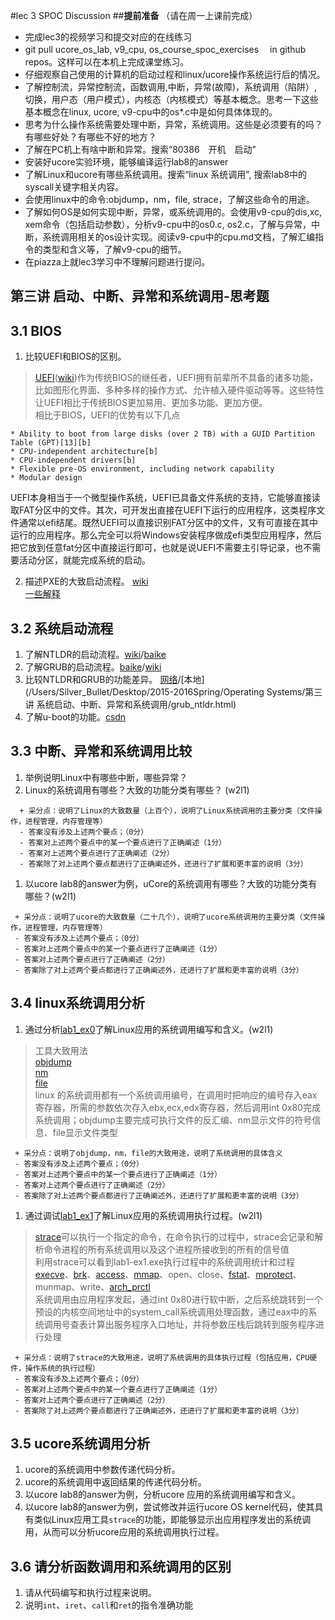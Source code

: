 #lec 3 SPOC Discussion
##**提前准备**
（请在周一上课前完成）

 - 完成lec3的视频学习和提交对应的在线练习
 - git pull ucore_os_lab, v9_cpu, os_course_spoc_exercises  　in github repos。这样可以在本机上完成课堂练习。
 - 仔细观察自己使用的计算机的启动过程和linux/ucore操作系统运行后的情况。
 - 了解控制流，异常控制流，函数调用,中断，异常(故障)，系统调用（陷阱）,切换，用户态（用户模式），内核态（内核模式）等基本概念。思考一下这些基本概念在linux, ucore, v9-cpu中的os*.c中是如何具体体现的。
 - 思考为什么操作系统需要处理中断，异常，系统调用。这些是必须要有的吗？有哪些好处？有哪些不好的地方？
 - 了解在PC机上有啥中断和异常。搜索“80386　开机　启动”
 - 安装好ucore实验环境，能够编译运行lab8的answer
 - 了解Linux和ucore有哪些系统调用。搜索“linux 系统调用", 搜索lab8中的syscall关键字相关内容。
 - 会使用linux中的命令:objdump，nm，file, strace，了解这些命令的用途。
 - 了解如何OS是如何实现中断，异常，或系统调用的。会使用v9-cpu的dis,xc, xem命令（包括启动参数），分析v9-cpu中的os0.c, os2.c，了解与异常，中断，系统调用相关的os设计实现。阅读v9-cpu中的cpu.md文档，了解汇编指令的类型和含义等，了解v9-cpu的细节。
 - 在piazza上就lec3学习中不理解问题进行提问。
 
## 第三讲 启动、中断、异常和系统调用-思考题

## 3.1 BIOS
 1. 比较UEFI和BIOS的区别。
 >[UEFI](http://www.ihacksoft.com/uefi.html)([wiki](https://en.wikipedia.org/wiki/Unified_Extensible_Firmware_Interface))作为传统BIOS的继任者，UEFI拥有前辈所不具备的诸多功能，比如图形化界面、多种多样的操作方式、允许植入硬件驱动等等。这些特性让UEFI相比于传统BIOS更加易用、更加多功能、更加方便。<br>
相比于BIOS，UEFI的优势有以下几点<br>

```
* Ability to boot from large disks (over 2 TB) with a GUID Partition Table (GPT)[13][b]
* CPU-independent architecture[b]
* CPU-independent drivers[b]
* Flexible pre-OS environment, including network capability
* Modular design
```
UEFI本身相当于一个微型操作系统，UEFI已具备文件系统的支持，它能够直接读取FAT分区中的文件。其次，可开发出直接在UEFI下运行的应用程序，这类程序文件通常以efi结尾。既然UEFI可以直接识别FAT分区中的文件，又有可直接在其中运行的应用程序。那么完全可以将Windows安装程序做成efi类型应用程序，然后把它放到任意fat分区中直接运行即可，也就是说UEFI不需要主引导记录，也不需要活动分区，就能完成系统的启动。

 2. 描述PXE的大致启动流程。
 [wiki](https://en.wikipedia.org/wiki/Preboot_Execution_Environment)<br>
 [一些解释](http://searchnetworking.techtarget.com/definition/Preboot-Execution-Environment)
 
## 3.2 系统启动流程
 1. 了解NTLDR的启动流程。[wiki](https://en.wikipedia.org/wiki/NTLDR)/[baike](http://baike.baidu.com/link?url=q1YAdPvA3EYyUUXsJFkXNnnI4zKxjvouDb5jScqaYbENKoJoE7cQAKOlAMnjQ5nsemP2-ufEygkn26FdruP5oK)
 1. 了解GRUB的启动流程。[baike](http://baike.baidu.com/link?url=1Ppn1pBFldWVUk1k4qkD6uHpHob6aK6cVMi3fS_ZmNMI7zCbndv_yNdekdQ-2t8IIQfctznJ25hc3LWHDLkTYa)/[wiki](https://zh.wikipedia.org/wiki/GNU_GRUB)
 1. 比较NTLDR和GRUB的功能差异。
 [网络](http://www.frozentechnology.com/2003/10/16/boot-loader-review-six-boot-loaders-compared/)/[本地](/Users/Silver_Bullet/Desktop/2015-2016Spring/Operating Systems/第三讲 系统启动、中断、异常和系统调用/grub_ntldr.html)
 1. 了解u-boot的功能。[csdn](http://blog.csdn.net/ghostyu/article/details/6953982)
 
## 3.3 中断、异常和系统调用比较
 1. 举例说明Linux中有哪些中断，哪些异常？
 1. Linux的系统调用有哪些？大致的功能分类有哪些？  (w2l1)

```
  + 采分点：说明了Linux的大致数量（上百个），说明了Linux系统调用的主要分类（文件操作，进程管理，内存管理等）
  - 答案没有涉及上述两个要点；（0分）
  - 答案对上述两个要点中的某一个要点进行了正确阐述（1分）
  - 答案对上述两个要点进行了正确阐述（2分）
  - 答案除了对上述两个要点都进行了正确阐述外，还进行了扩展和更丰富的说明（3分）
 ```
 
 1. 以ucore lab8的answer为例，uCore的系统调用有哪些？大致的功能分类有哪些？(w2l1)
 
 ```
  + 采分点：说明了ucore的大致数量（二十几个），说明了ucore系统调用的主要分类（文件操作，进程管理，内存管理等）
  - 答案没有涉及上述两个要点；（0分）
  - 答案对上述两个要点中的某一个要点进行了正确阐述（1分）
  - 答案对上述两个要点进行了正确阐述（2分）
  - 答案除了对上述两个要点都进行了正确阐述外，还进行了扩展和更丰富的说明（3分）
 ```
 
## 3.4 linux系统调用分析
 1. 通过分析[lab1_ex0](https://github.com/chyyuu/ucore_lab/blob/master/related_info/lab1/lab1-ex0.md)了解Linux应用的系统调用编写和含义。(w2l1)
 >工具大致用法<br>
 [objdump](http://blog.csdn.net/beyondioi/article/details/7796414)<br>
 [nm](http://blog.csdn.net/stpeace/article/details/47089585)<br>
 [file](http://www.cnblogs.com/kerrycode/p/3806618.html)<br>
 linux 的系统调用都有一个系统调用编号，在调用时把响应的编号存入eax寄存器，所需的参数依次存入ebx,ecx,edx寄存器，然后调用int 0x80完成系统调用；objdump主要完成可执行文件的反汇编、nm显示文件的符号信息、file显示文件类型

 ```
  + 采分点：说明了objdump，nm，file的大致用途，说明了系统调用的具体含义
  - 答案没有涉及上述两个要点；（0分）
  - 答案对上述两个要点中的某一个要点进行了正确阐述（1分）
  - 答案对上述两个要点进行了正确阐述（2分）
  - 答案除了对上述两个要点都进行了正确阐述外，还进行了扩展和更丰富的说明（3分）
 
 ```
 
 1. 通过调试[lab1_ex1](https://github.com/chyyuu/ucore_lab/blob/master/related_info/lab1/lab1-ex1.md)了解Linux应用的系统调用执行过程。(w2l1)
 >[strace](http://man.linuxde.net/strace)可以执行一个指定的命令，在命令执行的过程中，strace会记录和解析命令进程的所有系统调用以及这个进程所接收到的所有的信号值<br>
利用strace可以看到lab1-ex1.exe执行过程中的系统调用统计和过程<br>
[execve](http://blog.163.com/fan_yishan/blog/static/47692213201491251120755/)、[brk](http://blog.csdn.net/sgbfblog/article/details/7772153)、[access](http://blog.sina.com.cn/s/blog_6a1837e90100uh5d.html)、[mmap](http://blog.chinaunix.net/uid-26669729-id-3077015.html)、open、close、[fstat](http://blog.sina.com.cn/s/blog_803527e70100veqr.html)、[mprotect](http://blog.csdn.net/ustc_dylan/article/details/6941768)、munmap、write、[arch_prctl](http://man7.org/linux/man-pages/man2/arch_prctl.2.html)<br>
系统调用由应用程序发起，通过int 0x80进行软中断，之后系统跳转到一个预设的内核空间地址中的system_call系统调用处理函数，通过eax中的系统调用号查表计算出服务程序入口地址，并将参数压栈后跳转到服务程序进行处理

 ```
  + 采分点：说明了strace的大致用途，说明了系统调用的具体执行过程（包括应用，CPU硬件，操作系统的执行过程）
  - 答案没有涉及上述两个要点；（0分）
  - 答案对上述两个要点中的某一个要点进行了正确阐述（1分）
  - 答案对上述两个要点进行了正确阐述（2分）
  - 答案除了对上述两个要点都进行了正确阐述外，还进行了扩展和更丰富的说明（3分）
 ```
 
## 3.5 ucore系统调用分析
 1. ucore的系统调用中参数传递代码分析。
 1. ucore的系统调用中返回结果的传递代码分析。
 1. 以ucore lab8的answer为例，分析ucore 应用的系统调用编写和含义。
 1. 以ucore lab8的answer为例，尝试修改并运行ucore OS kernel代码，使其具有类似Linux应用工具`strace`的功能，即能够显示出应用程序发出的系统调用，从而可以分析ucore应用的系统调用执行过程。
 
## 3.6 请分析函数调用和系统调用的区别
 1. 请从代码编写和执行过程来说明。
   1. 说明`int`、`iret`、`call`和`ret`的指令准确功能
 
